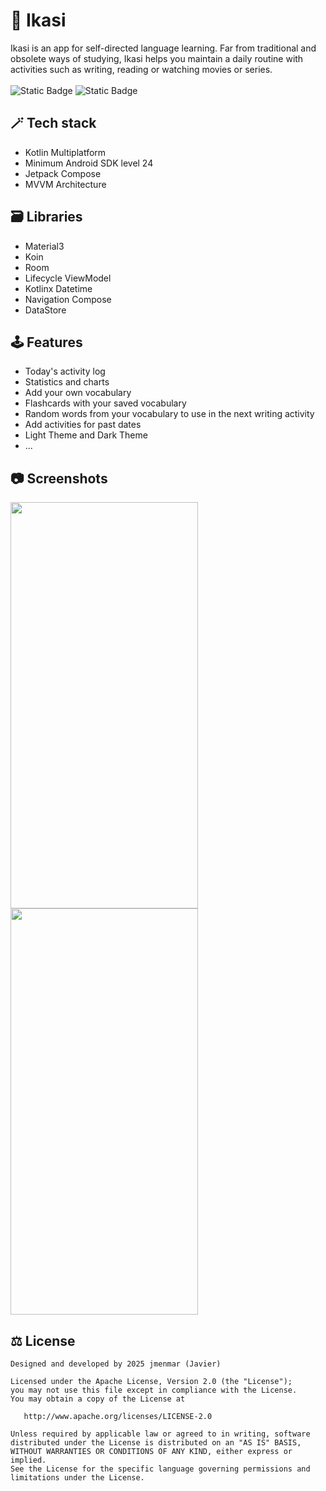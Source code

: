 # 📖 Ikasi
Ikasi is an app for self-directed language learning. Far from traditional and obsolete ways of studying, Ikasi helps you maintain a daily routine with activities such as writing, reading or watching movies or series.
<br><br>
![Static Badge](https://img.shields.io/badge/Android-grey?logo=Android)
![Static Badge](https://img.shields.io/badge/iOS-grey?logo=apple)

## 🪄 Tech stack
- Kotlin Multiplatform
- Minimum Android SDK level 24
- Jetpack Compose
- MVVM Architecture

## 🗃️ Libraries
- Material3
- Koin
- Room
- Lifecycle ViewModel
- Kotlinx Datetime
- Navigation Compose
- DataStore

## 🕹️ Features
- Today's activity log
- Statistics and charts
- Add your own vocabulary
- Flashcards with your saved vocabulary
- Random words from your vocabulary to use in the next writing activity
- Add activities for past dates
- Light Theme and Dark Theme
- ...

## 📷 Screenshots
<div class="inline-block">
<img src="https://lh3.googleusercontent.com/pw/AP1GczPYiX231quL1W3GnWQfnXlL6Y3T9fV5sp5m7TP36jcIgrrdUmeq-4B4S3ex0nHh63BSxLfJWENtGpP93d4RU48Oo9FL-1IVpYDp1dvig__7x2pBHI8z7Ne1hrnsQj2T7iUiah3VlticHk3NlunwKPQP=w371-h803-s-no?authuser=0" width="300" height="650">
 <img src="https://lh3.googleusercontent.com/pw/AP1GczMvq0k_2FZ0a2LVvtSJF72-3nrcr8od7fnFB5y7jwqNg0_y3m7ei9cUGsInjA3O6WYQQ1-FfjA_HFScAZY8i6oViqbk7x4yTHnC4EVUXpMcZ4hLo6YZmikgVqj_Tx4wXjnlEHIksXkpqCs8ZMTLClkJ=w371-h803-s-no?authuser=0" width="300" height="650">
</div>

## ⚖️ License
```
Designed and developed by 2025 jmenmar (Javier)

Licensed under the Apache License, Version 2.0 (the "License");
you may not use this file except in compliance with the License.
You may obtain a copy of the License at

   http://www.apache.org/licenses/LICENSE-2.0

Unless required by applicable law or agreed to in writing, software
distributed under the License is distributed on an "AS IS" BASIS,
WITHOUT WARRANTIES OR CONDITIONS OF ANY KIND, either express or implied.
See the License for the specific language governing permissions and
limitations under the License.
```
